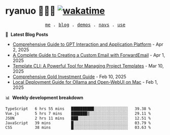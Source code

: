 # ryanuo 🧑🏻‍💻 [![wakatime](https://wakatime.com/badge/user/e3c8edd8-bf1a-4e5f-ab00-c91fc1cafbd1.svg)](https://wakatime.com/@e3c8edd8-bf1a-4e5f-ab00-c91fc1cafbd1)

<p align="center">
  <samp>
    <a href="https://ryanuo.cc">me</a> .
    <a href="https://ryanuo.cc/posts">blog</a> .
<!--     <a href="https://www.ryanuo.cc/projects">projects</a> . -->
    <a href="https://www.ryanuo.cc/demos">demos</a> .
    <a href="https://www.ryanuo.cc/navs">navs</a> .
    <a href="https://github.com/ryanuo/ryanuo/blob/master/use.md">use</a>
  </samp>
</p>

📕 &nbsp;**Latest Blog Posts**
<!-- BLOG-POST-LIST:START -->
- [Comprehensive Guide to GPT Interaction and Application Platform](https://ryanuo.cc/posts/gpt) - Apr 2, 2025
- [A Complete Guide to Creating a Custom Email with ForwardEmail](https://ryanuo.cc/posts/forwardemail) - Apr 1, 2025
- [Template CLI: A Powerful Tool for Managing Project Templates](https://ryanuo.cc/posts/tmpl-cli) - Mar 10, 2025
- [Comprehensive Gold Investment Guide](https://ryanuo.cc/posts/aug) - Feb 10, 2025
- [Local Deployment Guide for Ollama and Open-WebUI on Mac](https://ryanuo.cc/posts/ollama) - Feb 1, 2025<!-- BLOG-POST-LIST:END -->

📊 &nbsp;**Weekly development breakdown**
<!--START_SECTION:waka-->

```txt
TypeScript   6 hrs 55 mins   ██████████░░░░░░░░░░░░░░░   39.38 %
Vue.js       5 hrs 7 mins    ███████▒░░░░░░░░░░░░░░░░░   29.11 %
JSON         2 hrs 11 mins   ███░░░░░░░░░░░░░░░░░░░░░░   12.51 %
JavaScript   39 mins         █░░░░░░░░░░░░░░░░░░░░░░░░   03.79 %
CSS          38 mins         █░░░░░░░░░░░░░░░░░░░░░░░░   03.63 %
```

<!--END_SECTION:waka-->

<!-- <p align="right"><img src="https://views.whatilearened.today/views/github/Rr210/Rr210.svg?cache=remove"/></p>
 -->
